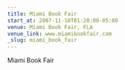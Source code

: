 ```yaml
---
title: Miami Book Fair
start_at: 2007-11-10T01:20:00-05:00
venue: Miami Book Fair, FLA
venue_link: www.miamibookfair.com
_slug: miami_book_fair
---
```


Miami Book Fair

